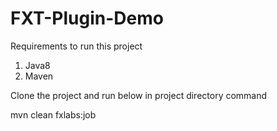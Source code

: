 # FXT-Plugin-Demo



Requirements to run this project
1. Java8
2. Maven

Clone the project and run below in project directory command

mvn clean fxlabs:job
